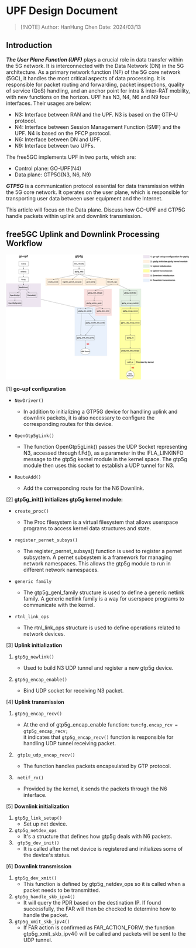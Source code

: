 # UPF Design Document
>
>[!NOTE]
> Author: HanHung Chen
> Date: 2024/03/13

## Introduction

***The User Plane Function (UPF)*** plays a crucial role in data transfer within the 5G network. It is interconnected with the Data Network (DN) in the 5G architecture. As a primary network function (NF) of the 5G core network (5GC), it handles the most critical aspects of data processing. It is responsible for packet routing and forwarding, packet inspections, quality of service (QoS) handling, and an anchor point for intra & inter-RAT mobility, with new functions on the horizon.
UPF has N3, N4, N6 and N9 four interfaces. Their usages are below:

- N3: Interface between RAN and the UPF. N3 is based on the GTP-U protocol.
- N4: Interface between Session Management Function (SMF) and the UPF. N4 is based on the PFCP protocol.
- N6: Interface between DN and UPF.
- N9: Interface between two UPFs.

The free5GC implements UPF in two parts, which are:

- Control plane: GO-UPF(N4)
- Data plane: GTP5G(N3, N6, N9)

***GTP5G*** is a communication protocol essential for data transmission within the 5G core network. It operates on the user plane, which is responsible for transporting user data between user equipment and the Internet.

This article will focus on the Data plane. Discuss how GO-UPF and GTP5G  handle packets within uplink and downlink transmission.

## free5GC Uplink and Downlink Processing Workflow
![free5GC_UL/DL_Workflow](./gtp5g_ULDL.jpg)

[1] **go-upf configuration**
- ```NewDriver()```
  - In addition to initializing a GTP5G device for handling uplink and downlink packets, it is also necessary to configure the corresponding routes for this device.

- ```OpenGtp5gLink()```
  - The function OpenGtp5gLink() passes the UDP Socket representing N3, accessed through f.Fd(), as a parameter in the IFLA_LINKINFO message to the gtp5g kernel module in the kernel space. The gtp5g module then uses this socket to establish a UDP tunnel for N3.
- ```RouteAdd()```
  - Add the corresponding route for the N6 Downlink.

[2] **gtp5g_init() initializes gtp5g kernel module:**

- ```create_proc()```
  - The Proc filesystem is a virtual filesystem that allows userspace programs to access kernel data structures and state.

- ```register_pernet_subsys()```
  - The register_pernet_subsys() function is used to register a pernet subsystem. A pernet subsystem is a framework for managing network namespaces. This allows the gtp5g module to run in different network namespaces.

- ```generic family```
  - The gtp5g_genl_family structure is used to define a generic netlink family. A generic netlink family is a way for userspace programs to communicate with the kernel.

- ```rtnl_link_ops```
  - The rtnl_link_ops structure is used to define operations related to network devices.

[3] **Uplink initialization**

1. ```gtp5g_newlink()```
    - Used to build N3 UDP tunnel and register a new gtp5g device.

2. ```gtp5g_encap_enable()```
    - Bind UDP socket for receiving N3 packet.

[4] **Uplink transmission**

1. ```gtp5g_encap_recv()```
   - At the end of gtp5g_encap_enable function:
    ```tuncfg.encap_rcv = gtp5g_encap_recv;``` \
    it indicates that ```gtp5g_encap_recv()``` function is responsible for handling UDP tunnel receiving packet.

2. ``` gtp1u_udp_encap_recv()```
   - The function handles packets encapsulated by GTP protocol.
   
3. ``` netif_rx()```
   - Provided by the kernel, it sends the packets through the N6 interface.

[5] **Downlink initialization**

1. ```gtp5g_link_setup() ```
   - Set up net device.
2. ```gtp5g_netdev_ops ```
   - It's a structure that defines how gtp5g deals with N6 packets.
3. ``` gtp5g_dev_init()```
   - It is called after the net device is registered and initializes some of the device's status.

[6] **Downlink transmission**

1. ```gtp5g_dev_xmit()```
    - This function is defined by gtp5g_netdev_ops so it is called when a packet needs to be transmitted.
2. ```gtp5g_handle_skb_ipv4()```
   - It will query the PDR based on the destination IP. If found successfully, the FAR will then be checked to determine how to handle the packet.
3. ```gtp5g_xmit_skb_ipv4()```
   - If FAR action is confirmed as FAR_ACTION_FORW, the function gtp5g_xmit_skb_ipv4() will be called and packets will be sent to the UDP tunnel.
